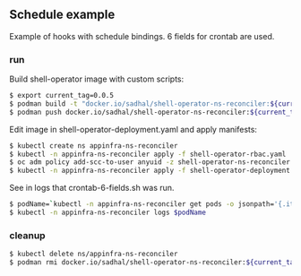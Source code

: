 ## Schedule example

Example of hooks with schedule bindings. 6 fields for crontab are used.

### run

Build shell-operator image with custom scripts:

```bash
$ export current_tag=0.0.5
$ podman build -t "docker.io/sadhal/shell-operator-ns-reconciler:${current_tag}" .
$ podman push docker.io/sadhal/shell-operator-ns-reconciler:${current_tag}
```

Edit image in shell-operator-deployment.yaml and apply manifests:

```bash
$ kubectl create ns appinfra-ns-reconciler
$ kubectl -n appinfra-ns-reconciler apply -f shell-operator-rbac.yaml
$ oc adm policy add-scc-to-user anyuid -z shell-operator-ns-reconciler -n appinfra-ns-reconciler
$ kubectl -n appinfra-ns-reconciler apply -f shell-operator-deployment.yaml
```

See in logs that crontab-6-fields.sh was run.
```bash
$ podName=`kubectl -n appinfra-ns-reconciler get pods -o jsonpath='{.items[*].metadata.name}'`
$ kubectl -n appinfra-ns-reconciler logs $podName
```


### cleanup

```bash
$ kubectl delete ns/appinfra-ns-reconciler
$ podman rmi docker.io/sadhal/shell-operator-ns-reconciler:${current_tag}
```
